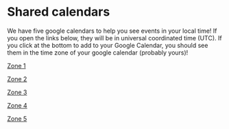 # Shared calendars

We have five google calendars to help you see events in your local time! If you open the links below, they will be in
universal coordinated time (UTC). If you click at the bottom to add to your Google Calendar, you should see them in the time zone of your google 
calendar (probably yours)!

[Zone 1](https://calendar.google.com/calendar/u/0/embed?src=c_5b9b0f7f14c4177cf781c422c4c753c8b5b449ec86c2f05604b844e1ebc81e98@group.calendar.google.com&ctz=UTC)

[Zone 2](https://calendar.google.com/calendar/u/0/embed?src=c_6a32dcb5f399fb89cd204f3059307caea5aa06593670ab8e7260c9e7b45e1ded@group.calendar.google.com&ctz=UTC)

[Zone 3](https://calendar.google.com/calendar/u/0/embed?src=c_741228ed2ce9fa885df21456ad6c01eb047302366077b6418910d2cfe2b98c24@group.calendar.google.com&ctz=UTC)

[Zone 4](https://calendar.google.com/calendar/u/0/embed?src=c_daa1fb75e95db401eff323765c0fb67fd5d24e04cd25b1cfbd0521571e0c45a6@group.calendar.google.com&ctz=UTC)

[Zone 5](https://calendar.google.com/calendar/u/0/embed?src=c_92f327ec5557687c9f390d6b62e99bc5dbc9d75734c1d1bdf260aef37b5ea2a1@group.calendar.google.com&ctz=UTC)
